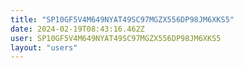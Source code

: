 ```yaml
---
title: "SP10GF5V4M649NYAT49SC97MGZX556DP98JM6XKS5"
date: 2024-02-19T08:43:16.462Z
user: SP10GF5V4M649NYAT49SC97MGZX556DP98JM6XKS5
layout: "users"
---
```

    